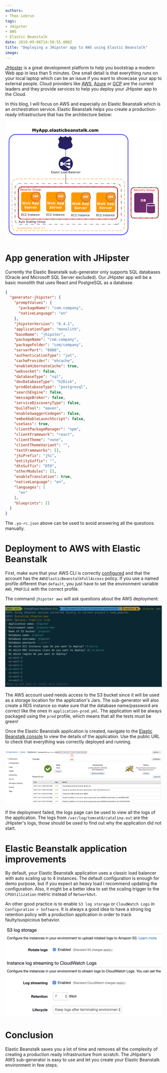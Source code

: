 ```yaml
---
authors:
- Theo Lebrun
tags:
- JHipster
- AWS
- Elastic Beanstalk
date: 2019-09-06T14:50:55.000Z
title: "Deploying a JHipster app to AWS using Elastic Beanstalk"
image: 
---
```


[JHipster](https://www.jhipster.tech/) is a great development platform to help you bootstrap a modern Web app in less than 5 minutes. One small detail is that everything runs on your local laptop which can be an issue if you want to showcase your app to external people. Cloud providers like [AWS](https://aws.amazon.com/), [Azure](https://azure.microsoft.com) or [GCP](https://cloud.google.com/) are the current leaders and they provide services to help you deploy your JHipster app to the Cloud.

In this blog, I will focus on AWS and especially on Elastic Beanstalk which is an orchestration service. Elastic Beanstalk helps you create a production-ready infrastructure that has the architecture below:

![](https://raw.githubusercontent.com/falydoor/blog-usa/jhipster-on-aws-with-beanstalk/images/2019/11/diagram-eb.png)

# App generation with JHipster

Currently the Elastic Beanstalk sub-generator only supports SQL databases (Oracle and Microsoft SQL Server excluded). Our JHipster app will be a basic monolith that uses React and PostgreSQL as a database.

```json
{
  "generator-jhipster": {
    "promptValues": {
      "packageName": "com.company",
      "nativeLanguage": "en"
    },
    "jhipsterVersion": "6.4.1",
    "applicationType": "monolith",
    "baseName": "jhipster",
    "packageName": "com.company",
    "packageFolder": "com/company",
    "serverPort": "8080",
    "authenticationType": "jwt",
    "cacheProvider": "ehcache",
    "enableHibernateCache": true,
    "websocket": false,
    "databaseType": "sql",
    "devDatabaseType": "h2Disk",
    "prodDatabaseType": "postgresql",
    "searchEngine": false,
    "messageBroker": false,
    "serviceDiscoveryType": false,
    "buildTool": "maven",
    "enableSwaggerCodegen": false,
    "embeddableLaunchScript": false,
    "useSass": true,
    "clientPackageManager": "npm",
    "clientFramework": "react",
    "clientTheme": "none",
    "clientThemeVariant": "",
    "testFrameworks": [],
    "jhiPrefix": "jhi",
    "entitySuffix": "",
    "dtoSuffix": "DTO",
    "otherModules": [],
    "enableTranslation": true,
    "nativeLanguage": "en",
    "languages": [
      "en"
    ],
    "blueprints": []
  }
}
```

The `.yo-rc.json` above can be used to avoid answering all the questions manually.

# Deployment to AWS with Elastic Beanstalk

 First, make sure that your AWS CLI is correctly [configured](https://docs.aws.amazon.com/cli/latest/userguide/cli-chap-configure.html#cli-quick-configuration) and that the account has the `AWSElasticBeanstalkFullAccess` policy. If you use a named profile different than `default`, you just have to set the environment variable `AWS_PROFILE` with the correct profile.

 The command `jhipster aws` will ask questions about the AWS deployment:

 ![](https://raw.githubusercontent.com/falydoor/blog-usa/jhipster-on-aws-with-beanstalk/images/2019/11/jhipster-aws.png)

 The AWS account used needs access to the S3 bucket since it will be used as a storage location for the application's Jars. The sub-generator will also create a RDS instance so make sure that the database name/password are correct like the ones in `application-prod.yml`. The application will be always packaged using the `prod` profile, which means that all the tests must be green!

 Once the Elastic Beanstalk application is created, navigate to the [Elastic Beanstalk console](https://console.aws.amazon.com/elasticbeanstalk/home) to view the details of the application. Use the public URL to check that everything was correctly deployed and running.

 ![](https://raw.githubusercontent.com/falydoor/blog-usa/jhipster-on-aws-with-beanstalk/images/2019/11/eb-url.png)

 If the deployment failed, the logs page can be used to view all the logs of the application. The logs from `/var/log/tomcat8/catalina.out` are the JHipster's logs, those should be used to find out why the application did not start.

# Elastic Beanstalk application improvements

By default, your Elastic Beanstalk application uses a classic load balancer with auto scaling up to 4 instances. The default configuration is enough for demo purpose, but if you expect an heavy load I recommend updating the configuration. Also, it might be a better idea to set the scaling trigger to the `CPUUtilization` metric instead of `NetworkOut`.

An other good practice is to enable `S3 log storage` or `CloudWatch Logs` in `Configuration > Software`. It is always a good idea to have a strong log retention policy with a production application in order to track faulty/suspicious behavior.

 ![](https://raw.githubusercontent.com/falydoor/blog-usa/jhipster-on-aws-with-beanstalk/images/2019/11/eb-configuration.png) 

 # Conclusion

Elastic Beanstalk saves you a lot of time and removes all the complexity of creating a production ready infrastructure from scratch. The JHipster's AWS sub-generator is easy to use and let you create your Elastic Beanstalk environment in few steps. 